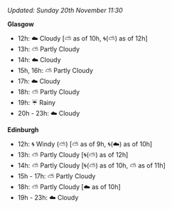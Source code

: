 *Updated: Sunday 20th November 11:30*

**Glasgow**

* 12h: :cloud: Cloudy [:partly_sunny: as of 10h, :cyclone:(:partly_sunny:) as of 12h]
* 13h: :partly_sunny: Partly Cloudy
* 14h: :cloud: Cloudy
* 15h, 16h: :partly_sunny: Partly Cloudy
* 17h: :cloud: Cloudy
* 18h: :partly_sunny: Partly Cloudy
* 19h: :umbrella: Rainy
* 20h - 23h: :cloud: Cloudy

**Edinburgh**

* 12h: :cyclone: Windy (:partly_sunny:) [:partly_sunny: as of 9h, :cyclone:(:cloud:) as of 10h]
* 13h: :partly_sunny: Partly Cloudy [:cyclone:(:partly_sunny:) as of 12h]
* 14h: :partly_sunny: Partly Cloudy [:cyclone:(:partly_sunny:) as of 10h, :partly_sunny: as of 11h]
* 15h - 17h: :partly_sunny: Partly Cloudy
* 18h: :partly_sunny: Partly Cloudy [:cloud: as of 10h]
* 19h - 23h: :cloud: Cloudy
